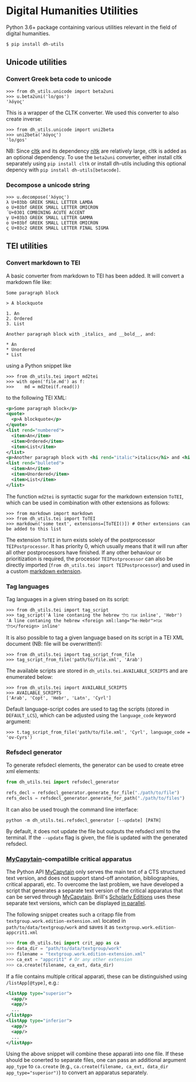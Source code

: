 # Digital Humanities Utilities

Python 3.6+ package containing various utilities relevant in the field of digital humanities.

```shell
$ pip install dh-utils
```

## Unicode utilities

### Convert Greek beta code to unicode

```pycon
>>> from dh_utils.unicode import beta2uni
>>> u.beta2uni('lo/gos')
'λόγος'
```

This is a wrapper of the CLTK converter. We used this converter to also create inverse:

```pycon
>>> from dh_utils.unicode import uni2beta
>>> uni2beta('λόγος')
'lo/gos'
```

NB: Since [cltk](https://pypi.org/project/cltk/) and its dependency [nltk](https://pypi.org/project/nltk/) are relatively large, cltk is added as an optional dependency. To use the `beta2uni` converter, either install cltk separately using `pip install cltk` or install dh-utils including this optional depency with `pip install dh-utils[betacode]`.

### Decompose a unicode string

```pycon
>>> u.decompose('λόγος')
λ U+03bb GREEK SMALL LETTER LAMDA
ο U+03bf GREEK SMALL LETTER OMICRON
́ U+0301 COMBINING ACUTE ACCENT
γ U+03b3 GREEK SMALL LETTER GAMMA
ο U+03bf GREEK SMALL LETTER OMICRON
ς U+03c2 GREEK SMALL LETTER FINAL SIGMA
```

## TEI utilities

### Convert markdown to TEI

A basic converter from markdown to TEI has been added. It will convert a markdown file like:

```
Some paragraph block

> A blockquote

1. An
2. Ordered
3. List

Another paragraph block with _italics_ and __bold__, and:

* An
* Unordered
* List
```

using a Python snippet like

```pycon
>>> from dh_utils.tei import md2tei
>>> with open('file.md') as f:
>>>    md = md2tei(f.read())
```

to the following TEI XML:

```xml
<p>Some paragraph block</p>
<quote>
  <p>A blockquote</p>
</quote>
<list rend="numbered">
  <item>An</item>
  <item>Ordered</item>
  <item>List</item>
</list>
<p>Another paragraph block with <hi rend="italic">italics</hi> and <hi rend="bold">bold</hi>, and:</p>
<list rend="bulleted">
  <item>An</item>
  <item>Unordered</item>
  <item>List</item>
</list>
```

The function `md2tei` is syntactic sugar for the markdown extension `ToTEI`, which can be used in combination with other extensions as follows:

```pycon
>>> from markdown import markdown
>>> from dh_utils.tei import ToTEI
>>> markdown('some text', extensions=[ToTEI()]) # Other extensions can be added to this list
```

The extension `ToTEI` in turn exists solely of the postprocessor `TEIPostprocessor`. It has priority 0, which usually means that it will run after all other postprocessors have finished. If any other behaviour or prioritization is required, the processor `TEIPostprocessor` can also be directly imported (`from dh_utils.tei import TEIPostprocessor`) and used in a custom [markdown extension](https://python-markdown.github.io/extensions/api/).


### Tag languages

Tag languages in a given string based on its script:

```pycon
>>> from dh_utils.tei import tag_script
>>> tag_script('A line contaning the hebrew אגוז מלך inline', 'Hebr')
'A line contaning the hebrew <foreign xml:lang="he-Hebr">אגוז מלך</foreign> inline'
```

It is also possible to tag a given language based on its script in a TEI XML document (NB: file will be overwritten!):

```pycon
>>> from dh_utils.tei import tag_script_from_file
>>> tag_script_from_file('path/to/file.xml', 'Arab')
```

The available scripts are stored in `dh_utils.tei.AVAILABLE_SCRIPTS` and are enumerated below:

```pycon
>>> from dh_utils.tei import AVAILABLE_SCRIPTS
>>> AVAILABLE_SCRIPTS
['Arab', 'Copt', 'Hebr', 'Latn', 'Cyrl']
```

Default language-script codes are used to tag the scripts (stored in `DEFAULT_LCS`), which can be adjusted using the `language_code` keyword argument:

```pycon
>>> t.tag_script_from_file('path/to/file.xml', 'Cyrl', language_code = 'ov-Cyrs')
```


### Refsdecl generator

To generate refsdecl elements, the generator can be used to create etree xml elements:

```python
from dh_utils.tei import refsdecl_generator

refs_decl = refsdecl_generator.generate_for_file("./path/to/file")
refs_decls = refsdecl_generator.generate_for_path("./path/to/files")
```

It can also be used trough the command line interface:

`python -m dh_utils.tei.refsdecl_generator [--update] [PATH]`

By default, it does not update the file but outputs the refsdecl xml to the terminal. If the `--update` flag is given, the file is updated with the generated refsdecl.

### [MyCapytain](https://github.com/Capitains/MyCapytain)-compatilble critical apparatus

The Python API [MyCapytain](https://github.com/Capitains/MyCapytain) only serves the main text of a CTS structured text version, and does not support stand-off annotation, bibliographies, critical apparati, etc. To overcome the last problem, we have developed a script that generates a separate text version of the critical apparatus that can be served through [MyCapytain](https://github.com/Capitains/MyCapytain). Brill's [Scholarly Editions](https://dh.brill.com) uses these separate text versions, which can be displayed [in parallel](https://dh.brill.com/scholarlyeditions/reader/urn:cts:latinLit:stoa0023.stoa001.amo-lat2:14.1.1-14.1.5?right=amo-appcrit3).

The following snippet creates such a critapp file from `textgroup.work.edition-extension.xml` located in `path/to/data/textgroup/work` and saves it as `textgroup.work.edition-appcrit1.xml`

```python
>>> from dh_utils.tei import crit_app as ca
>>> data_dir = "path/to/data/textgroup/work"
>>> filename = "textgroup.work.edition-extension.xml"
>>> ca_ext = "appcrit1" # Or any other extension
>>> ca.create(filename, ca_ext, data_dir)
```

If a file contains multiple critical apparati, these can be distinguished using `/listApp[@type]`, e.g.:

```xml
<listApp type="superior">
  <app/>
  <app/>
  ...
</listApp>
<listApp type="inferior">
  <app/>
  <app/>
  ...
</listApp>
```

Using the above snippet will combine these apparati into one file. If these should be conerted to separate files, one can pass an additional argument `app_type` to `ca.create` (e.g., `ca.create(filename, ca_ext, data_dir app_type="superior")`) to convert an apparatus separately.
